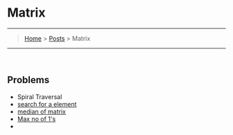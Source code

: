 # Matrix
---
> [Home](../index.md) > [Posts](../posts.md) > Matrix
---

<br>

## Problems

* Spiral Traversal
* [search for a element](search_element.cpp)
* [median of matrix](median.cpp)
* [Max no of 1's](no_of_ones.cpp)
*  


